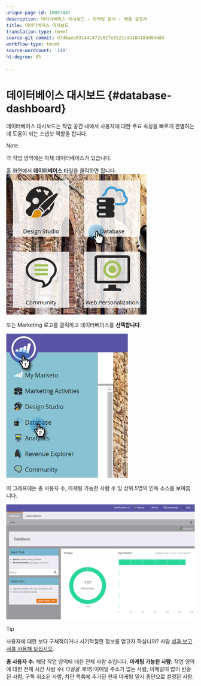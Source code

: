 ```yaml
---
unique-page-id: 10097447
description: 데이터베이스 대시보드 - 마케팅 문서 - 제품 설명서
title: 데이터베이스 대시보드
translation-type: tm+mt
source-git-commit: d7d6aee63144c472e02fe0221c4a164183d04dd4
workflow-type: tm+mt
source-wordcount: '140'
ht-degree: 0%

---
```



# 데이터베이스 대시보드 {#database-dashboard}

데이터베이스 대시보드는 작업 공간 내에서 사용자에 대한 주요 속성을 빠르게 판별하는 데 도움이 되는 스냅샷 역할을 합니다.

>[!NOTE]
>
>각 작업 영역에는 자체 데이터베이스가 있습니다.

홈 화면에서 **데이터베이스** 타일을 클릭하면 됩니다.   ![](assets/db-3.png)

또는 Marketing 로고를 클릭하고 데이터베이스를 **선택합니다**.

![](assets/db2.png)

이 그래프에는 총 사용자 수, 마케팅 가능한 사람 수 및 상위 5명의 인득 소스를 보여줍니다.

![](assets/three-7.png)

>[!TIP]
>
>사용자에 대한 보다 구체적이거나 시기적절한 정보를 얻고자 하십니까? 사람 [성과 보고서를 사용해 보십시오](../../../../product-docs/reporting/basic-reporting/report-types/people-performance-report.md).

**총 사용자 수:** 해당 작업 영역에 대한 전체 사람 수입니다.  **마케팅 가능한 사람:** 작업 영역에 대한 전체 시간 사람 수( *다음을 제외)*:이메일 주소가 없는 사람, 이메일이 많이 반송된 사람, 구독 취소된 사람, 차단 목록에 추가된 현재 마케팅 일시 중단으로 설정된 사람.

